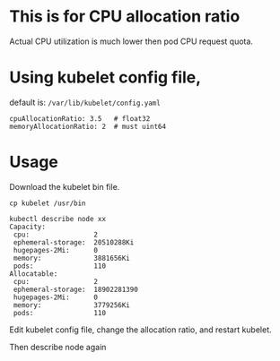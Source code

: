 # This is for CPU allocation ratio
Actual CPU utilization is much lower then pod CPU request quota.

# Using kubelet config file, 
default is: `/var/lib/kubelet/config.yaml`
```
cpuAllocationRatio: 3.5   # float32
memoryAllocationRatio: 2  # must uint64
```

# Usage 
Download the kubelet bin file.

```
cp kubelet /usr/bin
```

```
kubectl describe node xx
Capacity:
 cpu:                2
 ephemeral-storage:  20510288Ki
 hugepages-2Mi:      0
 memory:             3881656Ki
 pods:               110
Allocatable:
 cpu:                2
 ephemeral-storage:  18902281390
 hugepages-2Mi:      0
 memory:             3779256Ki
 pods:               110
```

Edit kubelet config file, change the allocation ratio, and restart kubelet.

Then describe node again
